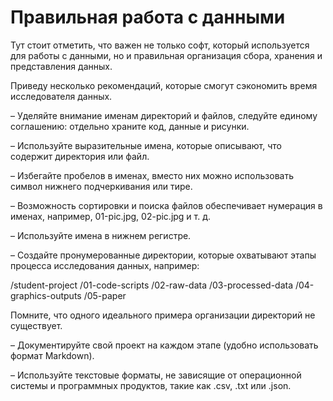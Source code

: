 # Правильная работа с данными

Тут стоит отметить, что важен не только софт, который используется для работы с данными, но и правильная организация сбора, хранения и представления данных.

Приведу несколько рекомендаций, которые смогут сэкономить время исследователя данных.

– Уделяйте внимание именам директорий и файлов, следуйте единому соглашению: отдельно храните код, данные и рисунки.

– Используйте выразительные имена, которые описывают, что содержит директория или файл.

– Избегайте пробелов в именах, вместо них можно использовать символ нижнего подчеркивания или тире.

– Возможность сортировки и поиска файлов обеспечивает нумерация в именах, например, 01-pic.jpg, 02-pic.jpg и т. д.

– Используйте имена в нижнем регистре.

– Создайте пронумерованные директории, которые охватывают этапы процесса исследования данных, например:

/student-project
    /01-code-scripts
    /02-raw-data
    /03-processed-data
    /04-graphics-outputs
    /05-paper

Помните, что одного идеального примера организации директорий не существует.

– Документируйте свой проект на каждом этапе (удобно использовать формат Markdown).

– Используйте текстовые форматы, не зависящие от операционной системы и программных продуктов, такие как .csv, .txt или .json.

